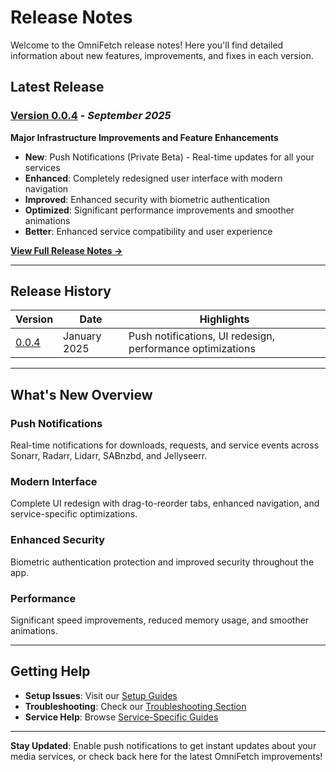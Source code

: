 # Release Notes

Welcome to the OmniFetch release notes! Here you'll find detailed information about new features, improvements, and fixes in each version.

## Latest Release

### [Version 0.0.4](v0.0.4.md) - *September 2025*

**Major Infrastructure Improvements and Feature Enhancements**

- **New**: Push Notifications (Private Beta) - Real-time updates for all your services
- **Enhanced**: Completely redesigned user interface with modern navigation
- **Improved**: Enhanced security with biometric authentication
- **Optimized**: Significant performance improvements and smoother animations
- **Better**: Enhanced service compatibility and user experience

[**View Full Release Notes →**](v0.0.4.md)

---

## Release History

| Version | Date | Highlights |
|---------|------|------------|
| [0.0.4](v0.0.4.md) | January 2025 | Push notifications, UI redesign, performance optimizations |

---

## What's New Overview

### Push Notifications
Real-time notifications for downloads, requests, and service events across Sonarr, Radarr, Lidarr, SABnzbd, and Jellyseerr.

### Modern Interface
Complete UI redesign with drag-to-reorder tabs, enhanced navigation, and service-specific optimizations.

### Enhanced Security
Biometric authentication protection and improved security throughout the app.

### Performance
Significant speed improvements, reduced memory usage, and smoother animations.

---

## Getting Help

- **Setup Issues**: Visit our [Setup Guides](../setup/)
- **Troubleshooting**: Check our [Troubleshooting Section](../troubleshooting/)
- **Service Help**: Browse [Service-Specific Guides](../services/)

---

**Stay Updated**: Enable push notifications to get instant updates about your media services, or check back here for the latest OmniFetch improvements!